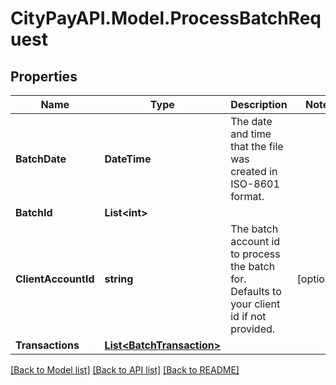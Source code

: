 # CityPayAPI.Model.ProcessBatchRequest

## Properties

Name | Type | Description | Notes
------------ | ------------- | ------------- | -------------
**BatchDate** | **DateTime** | The date and time that the file was created in ISO-8601 format. | 
**BatchId** | **List&lt;int&gt;** |  | 
**ClientAccountId** | **string** | The batch account id to process the batch for. Defaults to your client id if not provided. | [optional] 
**Transactions** | [**List&lt;BatchTransaction&gt;**](BatchTransaction.md) |  | 

[[Back to Model list]](../README.md#documentation-for-models) [[Back to API list]](../README.md#documentation-for-api-endpoints) [[Back to README]](../README.md)


